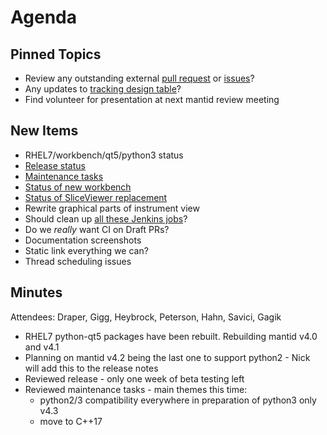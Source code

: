 Agenda
======

Pinned Topics
-------------
* Review any outstanding external [pull request](https://github.com/mantidproject/mantid/pulls?utf8=%E2%9C%93&q=is%3Apr+is%3Aopen+-label%3A%22State%3A+In+Progress%22) or [issues](https://github.com/mantidproject/mantid/issues)?
* Any updates to [tracking design table](https://github.com/mantidproject/documents/blob/master/Project-Management/TechnicalSteeringCommittee/reports/TSC-TrackingDesignProposals.md)?
* Find volunteer for presentation at next mantid review meeting

New Items
---------
* RHEL7/workbench/qt5/python3 status
* [Release status](https://github.com/mantidproject/mantid/milestone/71)
* [Maintenance tasks](https://github.com/mantidproject/mantid/projects/15)
* [Status of new workbench](https://github.com/mantidproject/mantid/projects/9)
* [Status of SliceViewer replacement](https://github.com/mantidproject/mantid/projects/19)
* Rewrite graphical parts of instrument view
* Should clean up [all these Jenkins jobs](https://builds.mantidproject.org/view/All/)?
* Do we *really* want CI on Draft PRs?
* Documentation screenshots
* Static link everything we can?
* Thread scheduling issues

Minutes
-------
Attendees: Draper, Gigg, Heybrock, Peterson, Hahn, Savici, Gagik
* RHEL7 python-qt5 packages have been rebuilt. Rebuilding mantid v4.0 and v4.1
* Planning on mantid v4.2 being the last one to support python2 - Nick will add this to the release notes
* Reviewed release - only one week of beta testing left
* Reviewed maintenance tasks - main themes this time:
  * python2/3 compatibility everywhere in preparation of python3 only v4.3
  * move to C++17
